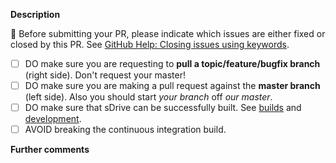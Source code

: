 **Description**

<!--
Please explain the changes you made here.
If the feature changes current behaviour, explain why your solution is better.
-->

:rotating_light: Before submitting your PR, please indicate which issues are either fixed or closed by this PR. See [GitHub Help: Closing issues using keywords](https://help.github.com/articles/closing-issues-via-commit-messages/).

- [ ] DO make sure you are requesting to **pull a topic/feature/bugfix branch** (right side). Don't request your master!
- [ ] DO make sure you are making a pull request against the **master branch** (left side). Also you should start _your branch_ off _our master_.
- [ ] DO make sure that sDrive can be successfully built. See [builds](https://github.com/filebrowser/community/blob/master/builds.md) and [development](https://github.com/filebrowser/community/blob/master/development.md).
- [ ] AVOID breaking the continuous integration build.

**Further comments**

<!--
If this is a relatively large or complex change, kick off the discussion by explaining why you chose the solution you did, what alternatives you considered, etc.

:heart: Thank you!
-->
